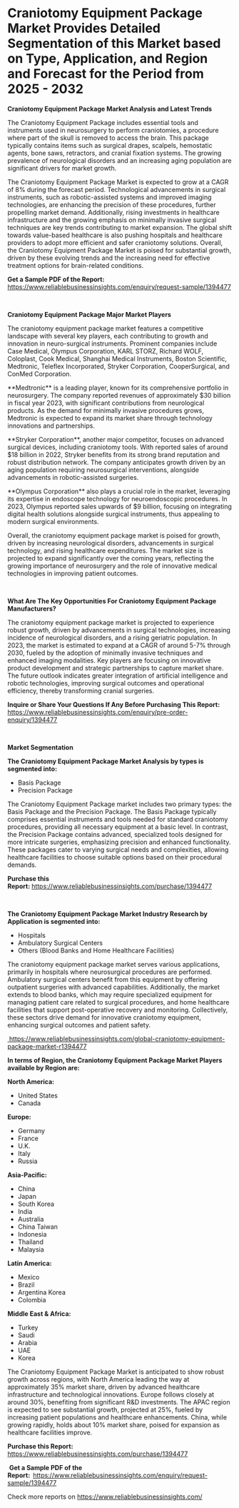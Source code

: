 <p><h1>Craniotomy Equipment Package Market Provides Detailed Segmentation of this Market based on Type, Application, and Region and Forecast for the Period from 2025 - 2032</h1></p><p><strong>Craniotomy Equipment Package Market Analysis and Latest Trends</strong></p>
<p><p>The Craniotomy Equipment Package includes essential tools and instruments used in neurosurgery to perform craniotomies, a procedure where part of the skull is removed to access the brain. This package typically contains items such as surgical drapes, scalpels, hemostatic agents, bone saws, retractors, and cranial fixation systems. The growing prevalence of neurological disorders and an increasing aging population are significant drivers for market growth.</p><p>The Craniotomy Equipment Package Market is expected to grow at a CAGR of 8% during the forecast period. Technological advancements in surgical instruments, such as robotic-assisted systems and improved imaging technologies, are enhancing the precision of these procedures, further propelling market demand. Additionally, rising investments in healthcare infrastructure and the growing emphasis on minimally invasive surgical techniques are key trends contributing to market expansion. The global shift towards value-based healthcare is also pushing hospitals and healthcare providers to adopt more efficient and safer craniotomy solutions. Overall, the Craniotomy Equipment Package Market is poised for substantial growth, driven by these evolving trends and the increasing need for effective treatment options for brain-related conditions.</p></p>
<p><strong>Get a Sample PDF of the Report:&nbsp;</strong> <a href="https://www.reliablebusinessinsights.com/enquiry/request-sample/1394477?utm_campaign=3113&utm_medium=2&utm_source=Github&utm_content=ia&utm_term=22032025&utm_id=craniotomy-equipment-package">https://www.reliablebusinessinsights.com/enquiry/request-sample/1394477</a></p>
<p>&nbsp;</p>
<p><strong>Craniotomy Equipment Package Major Market Players</strong></p>
<p><p>The craniotomy equipment package market features a competitive landscape with several key players, each contributing to growth and innovation in neuro-surgical instruments. Prominent companies include Case Medical, Olympus Corporation, KARL STORZ, Richard WOLF, Coloplast, Cook Medical, Shanghai Medical Instruments, Boston Scientific, Medtronic, Teleflex Incorporated, Stryker Corporation, CooperSurgical, and ConMed Corporation.</p><p>**Medtronic** is a leading player, known for its comprehensive portfolio in neurosurgery. The company reported revenues of approximately $30 billion in fiscal year 2023, with significant contributions from neurological products. As the demand for minimally invasive procedures grows, Medtronic is expected to expand its market share through technology innovations and partnerships.</p><p>**Stryker Corporation**, another major competitor, focuses on advanced surgical devices, including craniotomy tools. With reported sales of around $18 billion in 2022, Stryker benefits from its strong brand reputation and robust distribution network. The company anticipates growth driven by an aging population requiring neurosurgical interventions, alongside advancements in robotic-assisted surgeries.</p><p>**Olympus Corporation** also plays a crucial role in the market, leveraging its expertise in endoscope technology for neuroendoscopic procedures. In 2023, Olympus reported sales upwards of $9 billion, focusing on integrating digital health solutions alongside surgical instruments, thus appealing to modern surgical environments.</p><p>Overall, the craniotomy equipment package market is poised for growth, driven by increasing neurological disorders, advancements in surgical technology, and rising healthcare expenditures. The market size is projected to expand significantly over the coming years, reflecting the growing importance of neurosurgery and the role of innovative medical technologies in improving patient outcomes.</p></p>
<p>&nbsp;</p>
<p><strong>What Are The Key Opportunities For Craniotomy Equipment Package Manufacturers?</strong></p>
<p><p>The craniotomy equipment package market is projected to experience robust growth, driven by advancements in surgical technologies, increasing incidence of neurological disorders, and a rising geriatric population. In 2023, the market is estimated to expand at a CAGR of around 5-7% through 2030, fueled by the adoption of minimally invasive techniques and enhanced imaging modalities. Key players are focusing on innovative product development and strategic partnerships to capture market share. The future outlook indicates greater integration of artificial intelligence and robotic technologies, improving surgical outcomes and operational efficiency, thereby transforming cranial surgeries.</p></p>
<p><strong>Inquire or Share Your Questions If Any Before Purchasing This Report:</strong> <a href="https://www.reliablebusinessinsights.com/enquiry/pre-order-enquiry/1394477?utm_campaign=3113&utm_medium=2&utm_source=Github&utm_content=ia&utm_term=22032025&utm_id=craniotomy-equipment-package">https://www.reliablebusinessinsights.com/enquiry/pre-order-enquiry/1394477</a></p>
<p>&nbsp;</p>
<p><strong>Market Segmentation</strong></p>
<p><strong>The Craniotomy Equipment Package Market Analysis by types is segmented into:</strong></p>
<p><ul><li>Basis Package</li><li>Precision Package</li></ul></p>
<p><p>The Craniotomy Equipment Package market includes two primary types: the Basis Package and the Precision Package. The Basis Package typically comprises essential instruments and tools needed for standard craniotomy procedures, providing all necessary equipment at a basic level. In contrast, the Precision Package contains advanced, specialized tools designed for more intricate surgeries, emphasizing precision and enhanced functionality. These packages cater to varying surgical needs and complexities, allowing healthcare facilities to choose suitable options based on their procedural demands.</p></p>
<p><strong>Purchase this Report:&nbsp;</strong><a href="https://www.reliablebusinessinsights.com/purchase/1394477?utm_campaign=3113&utm_medium=2&utm_source=Github&utm_content=ia&utm_term=22032025&utm_id=craniotomy-equipment-package">https://www.reliablebusinessinsights.com/purchase/1394477</a></p>
<p>&nbsp;</p>
<p><strong>The Craniotomy Equipment Package Market Industry Research by Application is segmented into:</strong></p>
<p><ul><li>Hospitals</li><li>Ambulatory Surgical Centers</li><li>Others (Blood Banks and Home Healthcare Facilities)</li></ul></p>
<p><p>The craniotomy equipment package market serves various applications, primarily in hospitals where neurosurgical procedures are performed. Ambulatory surgical centers benefit from this equipment by offering outpatient surgeries with advanced capabilities. Additionally, the market extends to blood banks, which may require specialized equipment for managing patient care related to surgical procedures, and home healthcare facilities that support post-operative recovery and monitoring. Collectively, these sectors drive demand for innovative craniotomy equipment, enhancing surgical outcomes and patient safety.</p></p>
<p><a href="https://www.reliablebusinessinsights.com/global-craniotomy-equipment-package-market-r1394477?utm_campaign=3113&utm_medium=2&utm_source=Github&utm_content=ia&utm_term=22032025&utm_id=craniotomy-equipment-package">&nbsp;https://www.reliablebusinessinsights.com/global-craniotomy-equipment-package-market-r1394477</a></p>
<p><strong>In terms of Region, the Craniotomy Equipment Package Market Players available by Region are:</strong></p>
<p>
    <p> <strong> North America: </strong>
        <ul>
            <li>United States</li>
            <li>Canada</li>
        </ul>
        </p> 
    <p> <strong> Europe: </strong>
        <ul>
            <li>Germany</li>
            <li>France</li>
            <li>U.K.</li>
            <li>Italy</li>
            <li>Russia</li>
        </ul>
        </p> 
    <p> <strong> Asia-Pacific: </strong>
        <ul>
            <li>China</li>
            <li>Japan</li>
            <li>South Korea</li>
            <li>India</li>
            <li>Australia</li>
            <li>China Taiwan</li>
            <li>Indonesia</li>
            <li>Thailand</li>
            <li>Malaysia</li>
        </ul>
        </p> 
    <p> <strong> Latin America: </strong>
        <ul>
            <li>Mexico</li>
            <li>Brazil</li>
            <li>Argentina Korea</li>
            <li>Colombia</li>
        </ul>
        </p> 
    <p> <strong> Middle East & Africa: </strong>
        <ul>
            <li>Turkey</li>
            <li>Saudi</li>
            <li>Arabia</li>
            <li>UAE</li>
            <li>Korea</li>
        </ul>
    </p>
    </p>
<p><p>The Craniotomy Equipment Package Market is anticipated to show robust growth across regions, with North America leading the way at approximately 35% market share, driven by advanced healthcare infrastructure and technological innovations. Europe follows closely at around 30%, benefiting from significant R&D investments. The APAC region is expected to see substantial growth, projected at 25%, fueled by increasing patient populations and healthcare enhancements. China, while growing rapidly, holds about 10% market share, poised for expansion as healthcare facilities improve.</p></p>
<p><strong>Purchase this Report: </strong><a href="https://www.reliablebusinessinsights.com/purchase/1394477?utm_campaign=3113&utm_medium=2&utm_source=Github&utm_content=ia&utm_term=22032025&utm_id=craniotomy-equipment-package">https://www.reliablebusinessinsights.com/purchase/1394477</a></p>
<p>&nbsp;<strong>Get a Sample PDF of the Report:&nbsp;&nbsp;</strong><a href="https://www.reliablebusinessinsights.com/enquiry/request-sample/1394477?utm_campaign=3113&utm_medium=2&utm_source=Github&utm_content=ia&utm_term=22032025&utm_id=craniotomy-equipment-package">https://www.reliablebusinessinsights.com/enquiry/request-sample/1394477</a></p>
<p><strong></strong></p>
<p>Check more reports on <a href="https://www.reliablebusinessinsights.com/?utm_campaign=3113&utm_medium=2&utm_source=Github&utm_content=ia&utm_term=22032025&utm_id=craniotomy-equipment-package">https://www.reliablebusinessinsights.com/</a></p>